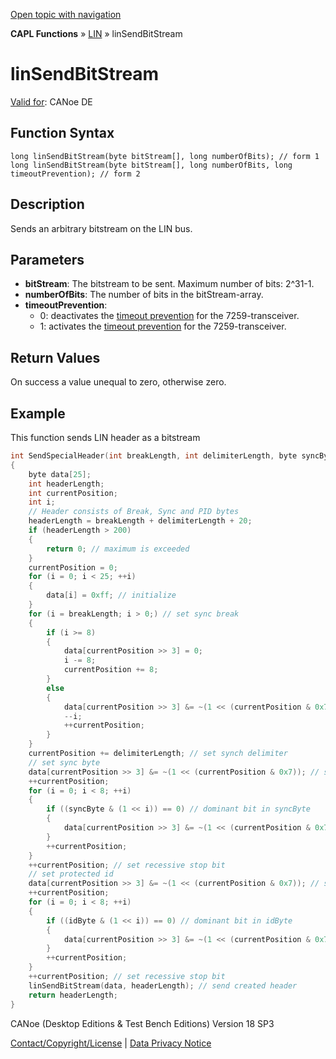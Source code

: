 [Open topic with navigation](../../../../../CANoeDEFamily.htm#Topics/CAPLFunctions/LIN/Functions/CAPLfunctionLINSendBitStream.md)

**CAPL Functions** » [LIN](../CAPLfunctionsLINOverview.md) » linSendBitStream

# linSendBitStream

[Valid for](../../../Shared/FeatureAvailability.md): CANoe DE

## Function Syntax

```plaintext
long linSendBitStream(byte bitStream[], long numberOfBits); // form 1
long linSendBitStream(byte bitStream[], long numberOfBits, long timeoutPrevention); // form 2
```

## Description

Sends an arbitrary bitstream on the LIN bus.

## Parameters

- **bitStream**: The bitstream to be sent. Maximum number of bits: 2^31-1.
- **numberOfBits**: The number of bits in the bitStream-array.
- **timeoutPrevention**:
  - 0: deactivates the [timeout prevention](../CAPLfunctionsLINTimeoutPrevention.md) for the 7259-transceiver.
  - 1: activates the [timeout prevention](../CAPLfunctionsLINTimeoutPrevention.md) for the 7259-transceiver.

## Return Values

On success a value unequal to zero, otherwise zero.

## Example

This function sends LIN header as a bitstream

```c
int SendSpecialHeader(int breakLength, int delimiterLength, byte syncByte, byte idByte)
{
    byte data[25];
    int headerLength;
    int currentPosition;
    int i;
    // Header consists of Break, Sync and PID bytes
    headerLength = breakLength + delimiterLength + 20;
    if (headerLength > 200)
    {
        return 0; // maximum is exceeded
    }
    currentPosition = 0;
    for (i = 0; i < 25; ++i)
    {
        data[i] = 0xff; // initialize 
    }
    for (i = breakLength; i > 0;) // set sync break
    {
        if (i >= 8)
        {
            data[currentPosition >> 3] = 0;
            i -= 8;
            currentPosition += 8;
        }
        else
        {
            data[currentPosition >> 3] &= ~(1 << (currentPosition & 0x7));
            --i;
            ++currentPosition;
        }
    }
    currentPosition += delimiterLength; // set synch delimiter
    // set sync byte
    data[currentPosition >> 3] &= ~(1 << (currentPosition & 0x7)); // start bit
    ++currentPosition;
    for (i = 0; i < 8; ++i)
    {
        if ((syncByte & (1 << i)) == 0) // dominant bit in syncByte
        {
            data[currentPosition >> 3] &= ~(1 << (currentPosition & 0x7));
        }
        ++currentPosition;
    }
    ++currentPosition; // set recessive stop bit
    // set protected id
    data[currentPosition >> 3] &= ~(1 << (currentPosition & 0x7)); // start bit
    ++currentPosition;
    for (i = 0; i < 8; ++i)
    {
        if ((idByte & (1 << i)) == 0) // dominant bit in idByte
        {
            data[currentPosition >> 3] &= ~(1 << (currentPosition & 0x7));
        }
        ++currentPosition;
    }
    ++currentPosition; // set recessive stop bit
    linSendBitStream(data, headerLength); // send created header
    return headerLength;
}
```

CANoe (Desktop Editions & Test Bench Editions) Version 18 SP3

[Contact/Copyright/License](../../../Shared/ContactCopyrightLicense.md) | [Data Privacy Notice](https://www.vector.com/int/en/company/get-info/privacy-policy/)
